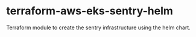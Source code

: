 # terraform-aws-eks-sentry-helm
Terraform module to create the sentry infrastructure using the helm chart.
